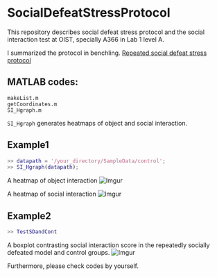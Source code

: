 # SocialDefeatStressProtocol
This repository describes social defeat stress protocol and the social interaction test at OIST, specially A366 in Lab 1 level A.

I summarized the protocol in benchling.
[Repeated social defeat stress protocol](https://benchling.com/s/prt-1sqpXXYvAsB73vCYdM2W)

## MATLAB codes:
```
makeList.m
getCoordinates.m
SI_Hgraph.m
```

`SI_Hgraph` generates heatmaps of object and social interaction.


## Example1
```MATLAB
>> datapath = '/your_directory/SampleData/control';
>> SI_Hgraph(datapath);
```
A heatmap of object interaction
![Imgur](https://i.imgur.com/flfOaKM.png)

A heatmap of social interaction
![Imgur](https://imgur.com/XHzewyP.png)

## Example2
```MATLAB
>> TestSDandCont
```
A boxplot contrasting social interaction score in the repeatedly socially defeated model and control groups.
![Imgur](https://i.imgur.com/rQHNrK5.png)

Furthermore, please check codes by yourself.
